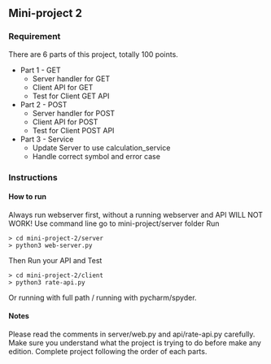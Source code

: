 ## Mini-project 2

### Requirement
There are 6 parts of this project, totally 100 points.
* Part 1 - GET
  - Server handler for GET
  - Client API for GET
  - Test for Client GET API
* Part 2 - POST
  - Server handler for POST
  - Client API for POST
  - Test for Client POST API 
* Part 3 - Service
  - Update Server to use calculation_service
  - Handle correct symbol and error case

### Instructions 
#### How to run 
Always run webserver first, without a running webserver and API WILL NOT WORK!
Use command line go to mini-project/server folder
Run 
```
> cd mini-project-2/server
> python3 web-server.py
```
Then Run your API and Test
```
> cd mini-project-2/client
> python3 rate-api.py
```
Or running with full path / running with pycharm/spyder. 

#### Notes
Please read the comments in server/web.py and api/rate-api.py carefully.
Make sure you understand what the project is trying to do before make any edition.
Complete project following the order of each parts.
